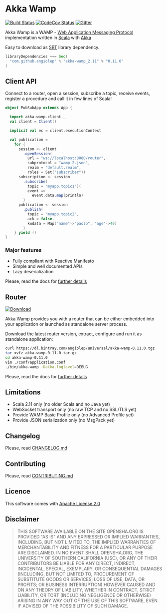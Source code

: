 # Akka Wamp 
[![Build Status][travis-image]][travis-url] [![CodeCov Status][codecov-image]][codecov-url] [![Gitter][gitter-image]][gitter-url] 

     
Akka Wamp is a WAMP - [Web Application Messaging Protocol](http://wamp-proto.org/) implementation written in [Scala](http://scala-lang.org/) with [Akka](http://akka.io/)

Easy to download as [SBT](http://www.scala-sbt.org/) library dependency.

```scala
libraryDependencies ++= Seq(
  "com.github.angiolep" % "akka-wamp_2.11" % "0.11.0"
)  
```

## Client API
Connect to a router, open a session, subscribe a topic, receive events, register a procedure and call it in few lines of Scala!

```scala
object PubSubApp extends App {

  import akka.wamp.client._
  val client = Client()

  implicit val ec = client.executionContext

  val publication = 
    for {
      session <- client
        .openSession(
          url = "ws://localhost:8080/router",
          subprotocol = "wamp.2.json",
          realm = "default.realm",
          roles = Set("subscriber"))
      subscription <- session
        .subscribe(
          topic = "myapp.topic1")(
          event =>
            event.data.map(println)
        )
      publication <- session
        .publish(
          topic = "myapp.topic2",
          ack = false,
          kwdata = Map("name"->"paolo", "age"->40)
        )
    } yield ()
}
```


### Major features

* Fully compliant with Reactive Manifesto
* Simple and well documented APIs
* Lazy deserialization

Please, read the docs for [further details](https://angiolep.github.io/projects/akka-wamp/client/overview)


## Router
 
[![Download][download-image]][download-url]
 
Akka Wamp provides you with a router that can be either embedded into your application or launched as standalone server process.

Download the latest router version, extract, configure and run it as standalone application:

```bash
curl https://dl.bintray.com/angiolep/universal/akka-wamp-0.11.0.tgz
tar xvfz akka-wamp-0.11.0.tar.gz
cd akka-wamp-0.11.0
vim ./conf/application.conf
./bin/akka-wamp -Dakka.loglevel=DEBUG
```

Please, read the docs for [further details](https://angiolep.github.io/projects/akka-wamp/router)



## Limitations

 * Scala 2.11 only (no older Scala and no Java yet)
 * WebSocket transport only (no raw TCP and no SSL/TLS yet) 
 * Provide WAMP Basic Profile only (no Advanced Profile yet)
 * Provide JSON serialization only (no MsgPack yet)

## Changelog
Please, read [CHANGELOG.md](CHANGELOG.md)

## Contributing
Please, read [CONTRIBUTING.md](CONTRIBUTING.md)

## Licence 
This software comes with [Apache License 2.0](http://www.apache.org/licenses/LICENSE-2.0)

## Disclaimer
> THIS SOFTWARE AVAILABLE ON THE SITE OPENSHA.ORG IS PROVIDED "AS IS" AND ANY EXPRESSED OR IMPLIED WARRANTIES, INCLUDING, BUT NOT LIMITED TO, THE IMPLIED WARRANTIES OF MERCHANTABILITY AND FITNESS FOR A PARTICULAR PURPOSE ARE DISCLAIMED. IN NO EVENT SHALL OPENSHA.ORG, THE UNIVERSITY OF SOUTHERN CALIFORNIA (USC), OR ANY OF THEIR CONTRIBUTORS BE LIABLE FOR ANY DIRECT, INDIRECT, INCIDENTAL, SPECIAL, EXEMPLARY, OR CONSEQUENTIAL DAMAGES (INCLUDING, BUT NOT LIMITED TO, PROCUREMENT OF SUBSTITUTE GOODS OR SERVICES; LOSS OF USE, DATA, OR PROFITS; OR BUSINESS INTERRUPTION) HOWEVER CAUSED AND ON ANY THEORY OF LIABILITY, WHETHER IN CONTRACT, STRICT LIABILITY, OR TORT (INCLUDING NEGLIGENCE OR OTHERWISE) ARISING IN ANY WAY OUT OF THE USE OF THIS SOFTWARE, EVEN IF ADVISED OF THE POSSIBILITY OF SUCH DAMAGE.

[travis-image]: https://travis-ci.org/angiolep/akka-wamp.svg?branch=master
[travis-url]: https://travis-ci.org/angiolep/akka-wamp

[codecov-image]: https://codecov.io/gh/angiolep/akka-wamp/branch/master/graph/badge.svg
[codecov-url]: https://codecov.io/gh/angiolep/akka-wamp
        
[gitter-image]: https://badges.gitter.im/angiolep/akka-wamp.svg
[gitter-url]: https://gitter.im/angiolep/akka-wamp?utm_source=badge&utm_medium=badge&utm_campaign=pr-badge&utm_content=body_badge

[download-image]: https://api.bintray.com/packages/angiolep/universal/akka-wamp/images/download.svg
[download-url]: https://bintray.com/angiolep/universal/akka-wamp/_latestVersion
